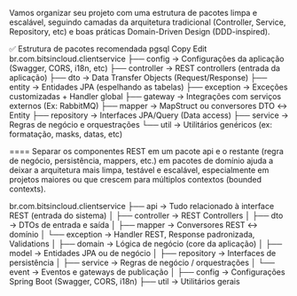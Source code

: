 Vamos organizar seu projeto com uma estrutura de pacotes limpa e escalável, seguindo camadas da arquitetura tradicional (Controller, Service, Repository, etc) e boas práticas Domain-Driven Design (DDD-inspired).

✅ Estrutura de pacotes recomendada
pgsql
Copy
Edit
br.com.bitsincloud.clientservice
├── config               → Configurações da aplicação (Swagger, CORS, i18n, etc)
├── controller           → REST controllers (entrada da aplicação)
├── dto                 → Data Transfer Objects (Request/Response)
├── entity              → Entidades JPA (espelhando as tabelas)
├── exception           → Exceções customizadas + Handler global
├── gateway             → Integrações com serviços externos (Ex: RabbitMQ)
├── mapper              → MapStruct ou conversores DTO ↔ Entity
├── repository          → Interfaces JPA/Query (Data access)
├── service             → Regras de negócio e orquestrações
└── util                → Utilitários genéricos (ex: formatação, masks, datas, etc)

====
Separar os componentes REST em um pacote api e o restante (regra de negócio, persistência, mappers, etc.) em pacotes de domínio ajuda a deixar a arquitetura mais limpa, testável e escalável, especialmente em projetos maiores ou que crescem para múltiplos contextos (bounded contexts).

br.com.bitsincloud.clientservice
├── api                      → Tudo relacionado à interface REST (entrada do sistema)
│   ├── controller           → REST Controllers
│   ├── dto                 → DTOs de entrada e saída
│   ├── mapper              → Conversores REST ↔ domínio
│   └── exception           → Handler REST, Response padronizada, Validations
│
├── domain                  → Lógica de negócio (core da aplicação)
│   ├── model               → Entidades JPA ou de negócio
│   ├── repository          → Interfaces de persistência
│   ├── service             → Regras de negócio / orquestrações
│   └── event               → Eventos e gateways de publicação
│
├── config                  → Configurações Spring Boot (Swagger, CORS, i18n)
├── util                    → Utilitários gerais